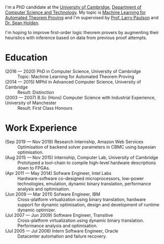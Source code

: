 I'm a PhD candidate at the [University of Cambridge](https://www.cam.ac.uk), [Department of Computer Science and Technology](https://www.cst.cam.ac.uk). My topic is [Machine Learning for Automated Theorem Proving](https://gtr.ukri.org/projects?ref=studentship-1788755) and I'm supervised by [Prof. Larry Paulson](https://www.cl.cam.ac.uk/~lp15/) and [Dr. Sean Holden](https://www.cl.cam.ac.uk/~sbh11/).

I'm hoping to improve first-order logic theorem provers by augmenting their heuristics with inference based on data from previous proof attempts.

# Education

<dl>
  <dt>(2016 &mdash; 2020) PhD in Computer Science, University of Cambridge</dt>
  <dd>Topic: Machine Learning for Automated Theorem Proving</dd>
  <dt>(2014 &mdash; 2015) MPhil in Advanced Computer Science, University of Cambridge</dt>
  <dd>Result: Distinction</dd>
  <dt>(2003 &mdash; 2007) B.Sc (Hons) Computer Science with Industrial Experience, University of Manchester</dt>
  <dd>Result: First Class Honours</dd>
</dl>

# Work Experience

<dl>
  <dt>(Sep 2019 &mdash; Nov 2019) Research Internship, Amazon Web Services</dt>
  <dd>Optimisation of backend solver parameters in CBMC using bayesian optimisation.</dd>
  <dt>(Aug 2015 &mdash; Nov 2015) Internship, Computer Lab, University of Cambridge</dt>
  <dd>Prototyped a tool-chain to compile high-level hardware descriptions down to FPGAs.</dd>
  <dt>(Apr 2011 &mdash; May 2014) Sofware Engineer, Intel Labs</dt>
  <dd>Hardware-software co-designed microprocessors, low-power technologies, emulation, dynamic binary translation, performance analysis and optimisation.</dd>
  <dt>(Jun 2009 &mdash; Mar 2011) Sofware Engineer, IBM</dt>
  <dd>Cross-platform virtualization using binary translation, hardware support for dynamic optimisation, design and development of runtime dynamic optimizer.</dd>
  <dt>(Jul 2007 &mdash; Jun 2009) Software Engineer, Transitive</dt>
  <dd>Cross-platform virtualization using dynamic binary translation. Performance analysis and optimisation.</dd>
  <dt>(Jul 2005 &mdash; Jul 2006) Intern Software Engineer, Oracle</dt>
  <dd>Datacenter automation and failure recovery.</dd>
</dl>
